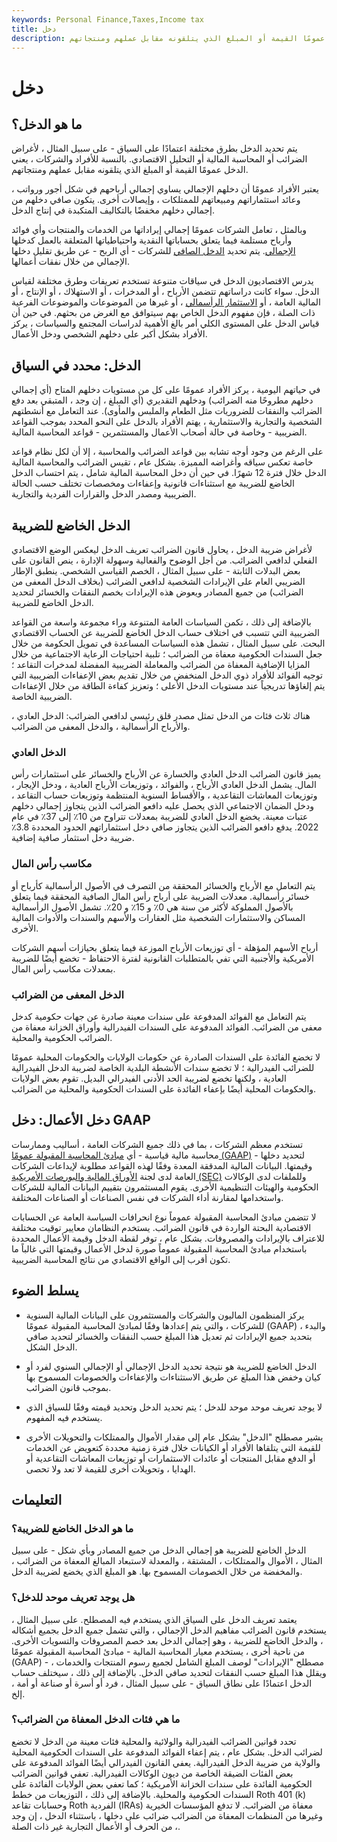 ```yaml
---
keywords: Personal Finance,Taxes,Income tax
title: دخل
description: يعتمد تعريف الدخل على السياق. بالنسبة للأفراد والشركات ، يعني الدخل عمومًا القيمة أو المبلغ الذي يتلقونه مقابل عملهم ومنتجاتهم.
---
```


# دخل
## ما هو الدخل؟

يتم تحديد الدخل بطرق مختلفة اعتمادًا على السياق - على سبيل المثال ، لأغراض الضرائب أو المحاسبة المالية أو التحليل الاقتصادي. بالنسبة للأفراد والشركات ، يعني الدخل عمومًا القيمة أو المبلغ الذي يتلقونه مقابل عملهم ومنتجاتهم.

يعتبر الأفراد عمومًا أن دخلهم الإجمالي يساوي إجمالي أرباحهم في شكل أجور ورواتب ، وعائد استثماراتهم ومبيعاتهم للممتلكات ، وإيصالات أخرى. يتكون صافي دخلهم من إجمالي دخلهم مخفضًا بالتكاليف المتكبدة في إنتاج الدخل.

وبالمثل ، تعامل الشركات عمومًا إجمالي إيراداتها من الخدمات والمنتجات وأي فوائد وأرباح مستلمة فيما يتعلق بحساباتها النقدية واحتياطياتها المتعلقة بالعمل كدخلها [الإجمالي](/grossincome). يتم تحديد [الدخل الصافي](/netincome) للشركات - أي الربح - عن طريق تقليل دخلها الإجمالي من خلال نفقات أعمالها.

يدرس الاقتصاديون الدخل في سياقات متنوعة تستخدم تعريفات وطرق مختلفة لقياس الدخل. سواء كانت دراساتهم تتضمن الأرباح ، أو المدخرات ، أو الاستهلاك ، أو الإنتاج ، أو المالية العامة ، أو [الاستثمار الرأسمالي](/capital-investment) ، أو غيرها من الموضوعات والموضوعات الفرعية ذات الصلة ، فإن مفهوم الدخل الخاص بهم سيتوافق مع الغرض من بحثهم. في حين أن قياس الدخل على المستوى الكلي أمر بالغ الأهمية لدراسات المجتمع والسياسات ، يركز الأفراد بشكل أكبر على دخلهم الشخصي ودخل الأعمال.

## الدخل: محدد في السياق

في حياتهم اليومية ، يركز الأفراد عمومًا على كل من مستويات دخلهم المتاح (أي إجمالي دخلهم مطروحًا منه الضرائب) ودخلهم التقديري (أي المبلغ ، إن وجد ، المتبقي بعد دفع الضرائب والنفقات للضروريات مثل الطعام والملبس والمأوى). عند التعامل مع أنشطتهم الشخصية والتجارية والاستثمارية ، يهتم الأفراد بالدخل على النحو المحدد بموجب القواعد الضريبية - وخاصة في حالة أصحاب الأعمال والمستثمرين - قواعد المحاسبة المالية.

على الرغم من وجود أوجه تشابه بين قواعد الضرائب والمحاسبة ، إلا أن لكل نظام قواعد خاصة تعكس سياقه وأغراضه المميزة. بشكل عام ، تقيس الضرائب والمحاسبة المالية الدخل خلال فترة 12 شهرًا. في حين أن دخل المحاسبة المالية شامل ، يتم احتساب الدخل الخاضع للضريبة مع استثناءات قانونية وإعفاءات ومخصصات تختلف حسب الحالة الضريبية ومصدر الدخل والقرارات الفردية والتجارية.

## الدخل الخاضع للضريبة

لأغراض ضريبة الدخل ، يحاول قانون الضرائب تعريف الدخل ليعكس الوضع الاقتصادي الفعلي لدافعي الضرائب. من أجل الوضوح والفعالية وسهولة الإدارة ، ينص القانون على بعض البدلات الثابتة - على سبيل المثال ، الخصم القياسي الشخصي. ينطبق الإطار الضريبي العام على الإيرادات الشخصية لدافعي الضرائب (بخلاف الدخل المعفى من الضرائب) من جميع المصادر ويعوض هذه الإيرادات بخصم النفقات والخسائر لتحديد الدخل الخاضع للضريبة.

بالإضافة إلى ذلك ، تكمن السياسات العامة المتنوعة وراء مجموعة واسعة من القواعد الضريبية التي تتسبب في اختلاف حساب الدخل الخاضع للضريبة عن الحساب الاقتصادي البحت. على سبيل المثال ، تشمل هذه السياسات المساعدة في تمويل الحكومة من خلال جعل السندات الحكومية معفاة من الضرائب ؛ تلبية احتياجات الرعاية الاجتماعية من خلال المزايا الإضافية المعفاة من الضرائب والمعاملة الضريبية المفضلة لمدخرات التقاعد ؛ توجيه الفوائد للأفراد ذوي الدخل المنخفض من خلال تقديم بعض الإعفاءات الضريبية التي يتم إلغاؤها تدريجياً عند مستويات الدخل الأعلى ؛ وتعزيز كفاءة الطاقة من خلال الإعفاءات الضريبية الخاصة.

هناك ثلاث فئات من الدخل تمثل مصدر قلق رئيسي لدافعي الضرائب: الدخل العادي ، والأرباح الرأسمالية ، والدخل المعفى من الضرائب.

### الدخل العادي

يميز قانون الضرائب الدخل العادي والخسارة عن الأرباح والخسائر على استثمارات رأس المال. يشمل الدخل العادي الأرباح ، والفوائد ، وتوزيعات الأرباح العادية ، ودخل الإيجار ، وتوزيعات المعاشات التقاعدية ، والأقساط السنوية المنتظمة وتوزيعات حساب التقاعد ، ودخل الضمان الاجتماعي الذي يحصل عليه دافعو الضرائب الذين يتجاوز إجمالي دخلهم عتبات معينة. يخضع الدخل العادي للضريبة بمعدلات تتراوح من 10٪ إلى 37٪ في عام 2022. يدفع دافعو الضرائب الذين يتجاوز صافي دخل استثماراتهم الحدود المحددة 3.8٪ ضريبة دخل استثمار صافية إضافية.

### مكاسب رأس المال

يتم التعامل مع الأرباح والخسائر المحققة من التصرف في الأصول الرأسمالية كأرباح أو خسائر رأسمالية. معدلات الضريبة على أرباح رأس المال الصافية المحققة فيما يتعلق بالأصول المملوكة لأكثر من سنة هي 0٪ و 15٪ و 20٪. تشمل الأصول الرأسمالية المساكن والاستثمارات الشخصية مثل العقارات والأسهم والسندات والأدوات المالية الأخرى.

أرباح الأسهم المؤهلة - أي توزيعات الأرباح الموزعة فيما يتعلق بحيازات أسهم الشركات الأمريكية والأجنبية التي تفي بالمتطلبات القانونية لفترة الاحتفاظ - تخضع أيضًا للضريبة بمعدلات مكاسب رأس المال.

### الدخل المعفى من الضرائب

يتم التعامل مع الفوائد المدفوعة على سندات معينة صادرة عن جهات حكومية كدخل معفى من الضرائب. الفوائد المدفوعة على السندات الفيدرالية وأوراق الخزانة معفاة من الضرائب الحكومية والمحلية.

لا تخضع الفائدة على السندات الصادرة عن حكومات الولايات والحكومات المحلية عمومًا للضرائب الفيدرالية ؛ لا تخضع سندات الأنشطة البلدية الخاصة لضريبة الدخل الفيدرالية العادية ، ولكنها تخضع لضريبة الحد الأدنى الفيدرالي البديل. تقوم بعض الولايات والحكومات المحلية أيضًا بإعفاء الفائدة على السندات الحكومية والمحلية من الضرائب.

## دخل الأعمال: دخل GAAP

تستخدم معظم الشركات ، بما في ذلك جميع الشركات العامة ، أساليب وممارسات محاسبة مالية قياسية - أي [مبادئ المحاسبة المقبولة عمومًا (GAAP)](/gaap) - لتحديد دخلها وقيمتها. البيانات المالية المدققة المعدة وفقًا لهذه القواعد مطلوبة لإيداعات الشركات العامة لدى لجنة [الأوراق المالية والبورصات الأمريكية (SEC)](/sec) وللملفات لدى الوكالات الحكومية والهيئات التنظيمية الأخرى. يقوم المستثمرون بتقييم البيانات المالية للشركات واستخدامها لمقارنة أداء الشركات في نفس الصناعات أو الصناعات المختلفة.

لا تتضمن مبادئ المحاسبة المقبولة عموماً نوع انحرافات السياسة العامة عن الحسابات الاقتصادية البحتة الواردة في قانون الضرائب. يستخدم النظامان معايير توقيت مختلفة للاعتراف بالإيرادات والمصروفات. بشكل عام ، توفر لقطة الدخل وقيمة الأعمال المحددة باستخدام مبادئ المحاسبة المقبولة عموماً صورة لدخل الأعمال وقيمتها التي غالباً ما تكون أقرب إلى الواقع الاقتصادي من نتائج المحاسبة الضريبية.

## يسلط الضوء

- يركز المنظمون الماليون والشركات والمستثمرون على البيانات المالية السنوية للشركات ، والتي يتم إعدادها وفقًا لمبادئ المحاسبة المقبولة عمومًا (GAAP) ، والبدء بتحديد جميع الإيرادات ثم تعديل هذا المبلغ حسب النفقات والخسائر لتحديد صافي الدخل الشكل.

- الدخل الخاضع للضريبة هو نتيجة تحديد الدخل الإجمالي أو الإجمالي السنوي لفرد أو كيان وخفض هذا المبلغ عن طريق الاستثناءات والإعفاءات والخصومات المسموح بها بموجب قانون الضرائب.

- لا يوجد تعريف موحد موحد للدخل ؛ يتم تحديد الدخل وتحديد قيمته وفقًا للسياق الذي يستخدم فيه المفهوم.

- يشير مصطلح "الدخل" بشكل عام إلى مقدار الأموال والممتلكات والتحويلات الأخرى للقيمة التي يتلقاها الأفراد أو الكيانات خلال فترة زمنية محددة كتعويض عن الخدمات أو الدفع مقابل المنتجات أو عائدات الاستثمارات أو توزيعات المعاشات التقاعدية أو الهدايا ، وتحويلات أخرى للقيمة لا تعد ولا تحصى.

## التعليمات

### ما هو الدخل الخاضع للضريبة؟

الدخل الخاضع للضريبة هو إجمالي الدخل من جميع المصادر وبأي شكل - على سبيل المثال ، الأموال والممتلكات ، المشتقة ، والمعدلة لاستبعاد المبالغ المعفاة من الضرائب ، والمخفضة من خلال الخصومات المسموح بها. هو المبلغ الذي يخضع لضريبة الدخل.

### هل يوجد تعريف موحد للدخل؟

يعتمد تعريف الدخل على السياق الذي يستخدم فيه المصطلح. على سبيل المثال ، يستخدم قانون الضرائب مفاهيم الدخل الإجمالي ، والتي تشمل جميع الدخل بجميع أشكاله ، والدخل الخاضع للضريبة ، وهو إجمالي الدخل بعد خصم المصروفات والتسويات الأخرى. من ناحية أخرى ، يستخدم معيار المحاسبة المالية - مبادئ المحاسبة المقبولة عمومًا (GAAP) - مصطلح "الإيرادات" لوصف المبلغ الشامل لجميع رسوم المنتجات والخدمات ، ويقلل هذا المبلغ حسب النفقات لتحديد صافي الدخل. بالإضافة إلى ذلك ، سيختلف حساب الدخل اعتمادًا على نطاق السياق - على سبيل المثال ، فرد أو أسرة أو صناعة أو أمة ، إلخ.

### ما هي فئات الدخل المعفاة من الضرائب؟

تحدد قوانين الضرائب الفيدرالية والولائية والمحلية فئات معينة من الدخل لا تخضع لضرائب الدخل. بشكل عام ، يتم إعفاء الفوائد المدفوعة على السندات الحكومية المحلية والولاية من ضريبة الدخل الفيدرالية. يعفي القانون الفيدرالي أيضًا الفوائد المدفوعة على بعض الفئات الضيقة الخاصة من ديون الوكالات الفيدرالية. تعفي قوانين الضرائب الحكومية الفائدة على سندات الخزانة الأمريكية ؛ كما تعفي بعض الولايات الفائدة على السندات الحكومية والمحلية. بالإضافة إلى ذلك ، التوزيعات من خطط Roth 401 (k) وحسابات تقاعد Roth الفردية (IRAs) معفاة من الضرائب. لا تدفع المؤسسات الخيرية وغيرها من المنظمات المعفاة من الضرائب ضرائب على دخلها ، باستثناء الدخل ، إن وجد ، من الحرف أو الأعمال التجارية غير ذات الصلة.

